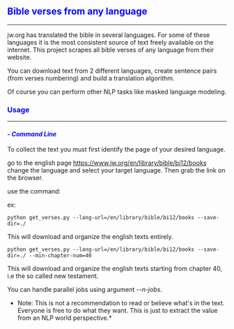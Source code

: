 ## <span style="color:blue">Bible verses from any language </span>
---
jw.org has translated the bible in several languages. 
For some of these languages it is the most consistent source of text freely available on the internet.
This project scrapes all bible verses of any language from their website.

You can download text from 2 different languages, create sentence pairs (from verses numbering) and build a translation algorithm.

Of course  you can perform other NLP tasks like masked language modeling.

### <span style="color:blue">**Usage**</span>
---

#### <span style="color:blue">*- Command Line*</span>
To collect the text you must first identify the page of your desired language.

go to the english page https://www.jw.org/en/library/bible/bi12/books
change the language and select your target language. Then grab the link on the browser.

use the command:

ex:
```
python get_verses.py --lang-url=/en/library/bible/bi12/books --save-dir=./ 
```
This will download and organize the english texts entirely.


```
python get_verses.py --lang-url=/en/library/bible/bi12/books --save-dir=./ --min-chapter-num=40
```
This will download and organize the english texts starting from chapter 40, i.e the so called new testament.

You can handle parallel jobs using argument *--n-jobs*.

* Note: This is not a recommendation to read or believe what's in the text. Everyone is free to do what they want. This is just to extract the value from an NLP world perspective.*

